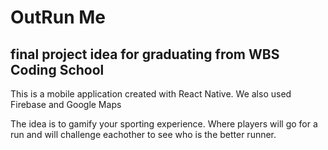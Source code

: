 # OutRun Me
## final project idea for graduating from WBS Coding School

This is a mobile application created with React Native.
We also used Firebase and Google Maps

The idea is to gamify your sporting experience.
Where players will go for a run and will challenge eachother
to see who is the better runner.
